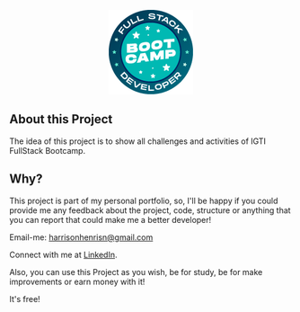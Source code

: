 <p align="center">
  <img src="./assets/logo.png">
</p>

## About this Project

The idea of this project is to show all challenges and activities of IGTI FullStack Bootcamp.

## Why?

This project is part of my personal portfolio, so, I'll be happy if you could provide me any feedback about the project, code, structure or anything that you can report that could make me a better developer!

Email-me: harrisonhenrisn@gmail.com

Connect with me at [LinkedIn](https://linkedin.com/in/harrison-henri-dos-santos-nascimento-a6ba33112).

Also, you can use this Project as you wish, be for study, be for make improvements or earn money with it!

It's free!